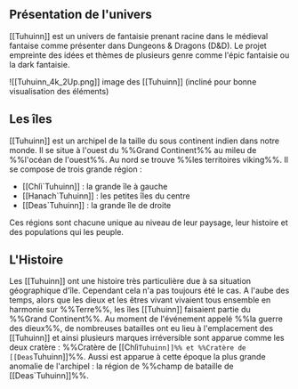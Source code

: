 
## Présentation de l'univers

[[Tuhuinn]] est un univers de fantaisie prenant racine dans le médieval fantaise comme présenter dans Dungeons & Dragons (D&D). Le projet empreinte des idées et thèmes de plusieurs genre comme l'épic fantaisie ou la dark fantaisie.

![[Tuhuinn_4k_2Up.png]]
image des [[Tuhuinn]] (incliné pour bonne visualisation des éléments)

## Les îles

[[Tuhuinn]] est un archipel de la taille du sous continent indien dans notre monde.
Il se situe à l'ouest du %%Grand Continent%% au mileu de %%l'océan de l'ouest%%. Au nord se trouve %%les territoires viking%%.
Il se compose de trois grande région :
- [[Chlì`Tuhuinn]] : la grande île à gauche
- [[Hanach`Tuhuinn]] : les petites îles du centre
- [[Deas`Tuhuinn]] : la grande île de droite

Ces régions sont chacune unique au niveau de leur paysage, leur histoire et des populations qui les peuple.

## L'Histoire

Les [[Tuhuinn]] ont une histoire très particulière due à sa situation géographique d'île. Cependant cela n'a pas toujours été le cas.
A l'aube des temps, alors que les dieux et les êtres vivant vivaient tous ensemble en harmonie sur %%Terre%%, les îles [[Tuhuinn]] faisaient partie du %%Grand Continent%%. Au moment de l'événement appelé %%la guerre des dieux%%, de nombreuses batailles ont eu lieu à l'emplacement des [[Tuhuinn]] et ainsi plusieurs marques irréversible sont apparue comme les deux cratère : %%Cratère de [[Chlì`Tuhuinn]]%% et %%Cratère de [[Deas`Tuhuinn]]%%. Aussi est apparue à cette époque la plus grande anomalie de l'archipel : la région de %%champ de bataille de [[Deas`Tuhuinn]]%%.